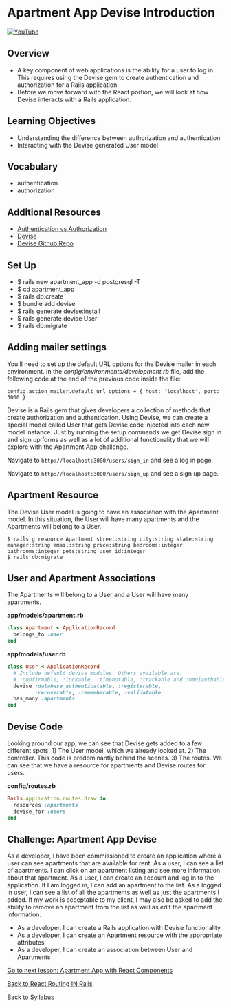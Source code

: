 # Apartment App Devise Introduction

[![YouTube](http://img.youtube.com/vi/ypXAYSn4PqY/0.jpg)](https://www.youtube.com/watch?v=ypXAYSn4PqY)

## Overview
- A key component of web applications is the ability for a user to log in. This requires using the Devise gem to create authentication and authorization for a Rails application.
- Before we move forward with the React portion, we will look at how Devise interacts with a Rails application.

## Learning Objectives
- Understanding the difference between authorization and authentication
- Interacting with the Devise generated User model

## Vocabulary
- authentication
- authorization

## Additional Resources
- [ Authentication vs Authorization ](./authentication-vs-authorization.md)
- [ Devise ](https://github.com/plataformatec/devise)
- [ Devise Github Repo ](https://github.com/plataformatec/devise#getting-started)

## Set Up
- $ rails new apartment_app -d postgresql -T
- $ cd apartment_app
- $ rails db:create
- $ bundle add devise
- $ rails generate devise:install
- $ rails generate devise User
- $ rails db:migrate

## Adding mailer settings
You’ll need to set up the default URL options for the Devise mailer in each environment. In the *config/environments/development.rb* file, add the following code at the end of the previous code inside the file:
```
config.action_mailer.default_url_options = { host: 'localhost', port: 3000 }
```

Devise is a Rails gem that gives developers a collection of methods that create authorization and authentication. Using Devise, we can create a special model called User that gets Devise code injected into each new model instance. Just by running the setup commands we get Devise sign in and sign up forms as well as a lot of additional functionality that we will explore with the Apartment App challenge.

Navigate to `http://localhost:3000/users/sign_in` and see a log in page.

Navigate to `http://localhost:3000/users/sign_up` and see a sign up page.

## Apartment Resource
The Devise User model is going to have an association with the Apartment model. In this situation, the User will have many apartments and the Apartments will belong to a User.
```
$ rails g resource Apartment street:string city:string state:string manager:string email:string price:string bedrooms:integer bathrooms:integer pets:string user_id:integer
$ rails db:migrate
```

## User and Apartment Associations
The Apartments will belong to a User and a User will have many apartments.

**app/models/apartment.rb**
```ruby
class Apartment < ApplicationRecord
  belongs_to :user
end
```

**app/models/user.rb**
```ruby
class User < ApplicationRecord
  # Include default devise modules. Others available are:
  # :confirmable, :lockable, :timeoutable, :trackable and :omniauthable
  devise :database_authenticatable, :registerable,
         :recoverable, :rememberable, :validatable
  has_many :apartments
end
```

## Devise Code
Looking around our app, we can see that Devise gets added to a few different spots. 1) The User model, which we already looked at. 2) The controller. This code is predominantly behind the scenes. 3) The routes. We can see that we have a resource for apartments and Devise routes for users.

**config/routes.rb**
```ruby
Rails.application.routes.draw do
  resources :apartments
  devise_for :users
end
```

## Challenge: Apartment App Devise
As a developer, I have been commissioned to create an application where a user can see apartments that are available for rent. As a user, I can see a list of apartments. I can click on an apartment listing and see more information about that apartment. As a user, I can create an account and log in to the application. If I am logged in, I can add an apartment to the list. As a logged in user, I can see a list of all the apartments as well as just the apartments I added. If my work is acceptable to my client, I may also be asked to add the ability to remove an apartment from the list as well as edit the apartment information.

- As a developer, I can create a Rails application with Devise functionality
- As a developer, I can create an Apartment resource with the appropriate attributes
- As a developer, I can create an association between User and Apartments

[ Go to next lesson: Apartment App with React Components ](./devise_and_react_in_rails.md)

[ Back to React Routing IN Rails ](./react_routing_in_rails.md)

[ Back to Syllabus ](../README.md#unit-nine-react-in-rails-and-authentication)
